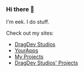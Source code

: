 <!--

|\  \|\  \|\   __  \|\  \     |\   ___ \        |\  \|\  \|\   __  \|\  \      
\ \  \\\  \ \  \|\  \ \  \    \ \  \_|\ \       \ \  \\\  \ \  \|\  \ \  \     
 \ \   __  \ \  \\\  \ \  \    \ \  \ \\ \       \ \  \\\  \ \   ____\ \  \    
  \ \  \ \  \ \  \\\  \ \  \____\ \  \_\\ \       \ \  \\\  \ \  \___|\ \__\   
   \ \__\ \__\ \_______\ \_______\ \_______\       \ \_______\ \__\    \|__|   
    \|__|\|__|\|_______|\|_______|\|_______|        \|_______|\|__|        ___ 
                                                                          |\__\
                                                                          \|__|
--> 
<!-- If someone told you to copy/paste something here you have an 11/10 chance you're being scammed. -->
<!-- Pasting anything in here could give attackers access to your Github account. ->
<!-- Unless you understand exactly what you are doing, close this window and stay safe. -->
<!-- If you do understand exactly what you are doing, you should come work with us https://beta.dragdev.xyz -->

                                                                               


























### Hi there 👋

I'm eek.
I do stuff.

<!-- ace, male, 14 (at the moment, who knows when I'll update this), HS, far too much time on my hands. My discord is eek#7574. hmu, I like chatting. Also nice, you looked at my commit history or the raw readme :) -->

Check out my sites:
* [DragDev Studios](https://beta.dragdev.xyz)
* [YourApps](https://yourapps.cyou)
* [My Projects](https://github.com/EEKIM10?tab=repositories)
* [DragDev Studios' Projects](https://github.com/dragdev-studios)
